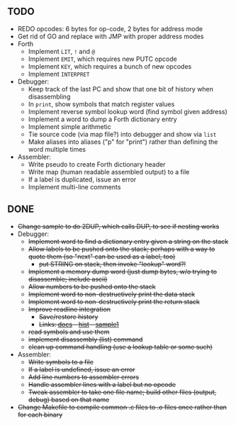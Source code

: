 ## TODO ##

* REDO opcodes: 6 bytes for op-code, 2 bytes for address mode
* Get rid of GO and replace with JMP with proper address modes
* Forth
  * Implement `LIT`, `!` and `@`
  * Implement `EMIT`, which requires new PUTC opcode
  * Implement `KEY`, which requires a bunch of new opcodes
  * Implement `INTERPRET`
* Debugger:
  * Keep track of the last PC and show that one bit of history when disassembling
  * In `print`, show symbols that match register values
  * Implement reverse symbol lookup word (find symbol given address)
  * Implement a word to dump a Forth dictionary entry
  * Implement simple arithmetic
  * Tie source code (via map file?) into debugger and show via `list`
  * Make aliases into aliases ("p" for "print") rather than defining the word multiple times
* Assembler:
  * Write pseudo to create Forth dictionary header
  * Write map (human readable assembled output) to a file
  * If a label is duplicated, issue an error
  * Implement multi-line comments


## DONE ##

* ~~Change sample to do 2DUP, which calls DUP, to see if nesting works~~
* Debugger:
  * ~~Implement word to find a dictionary entry given a string on the stack~~
  * ~~Allow labels to be pushed onto the stack; perhaps with a way to quote them (so "next" can be used as a label, too)~~
    * ~~put STRING on stack, then invoke "lookup" word?!~~
  * ~~Implement a memory dump word (just dump bytes, w/o trying to disassemble; include ascii)~~
  * ~~Allow numbers to be pushed onto the stack~~
  * ~~Implement word to non-destructively print the data stack~~
  * ~~Implement word to non-destructively print the return stack~~
  * ~~Improve readline integration~~
    * ~~Save/restore history~~
    * ~~Links: [docs](http://www.delorie.com/gnu/docs/readline/rlman_23.html) - [hist](https://tiswww.cwru.edu/php/chet/readline/history.html#SEC10) - [sample1](https://eli.thegreenplace.net/2016/basics-of-using-the-readline-library/)~~
  * ~~read symbols and use them~~
  * ~~implement disassembly (list) command~~
  * ~~clean up command handling (use a lookup table or some such)~~
* Assembler:
  * ~~Write symbols to a file~~
  * ~~If a label is undefined, issue an error~~
  * ~~Add line numbers to assembler errors~~
  * ~~Handle assembler lines with a label but no opcode~~
  * ~~Tweak assembler to take one file name; build other files (output, debug) based on that name~~
* ~~Change Makefile to compile common .c files to .o files once rather than for each binary~~

